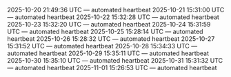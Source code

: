 2025-10-20 21:49:36 UTC — automated heartbeat
2025-10-21 15:31:00 UTC — automated heartbeat
2025-10-22 15:32:28 UTC — automated heartbeat
2025-10-23 15:32:20 UTC — automated heartbeat
2025-10-24 15:31:59 UTC — automated heartbeat
2025-10-25 15:28:14 UTC — automated heartbeat
2025-10-26 15:28:32 UTC — automated heartbeat
2025-10-27 15:31:52 UTC — automated heartbeat
2025-10-28 15:34:33 UTC — automated heartbeat
2025-10-29 15:35:11 UTC — automated heartbeat
2025-10-30 15:35:10 UTC — automated heartbeat
2025-10-31 15:31:32 UTC — automated heartbeat
2025-11-01 15:26:53 UTC — automated heartbeat

